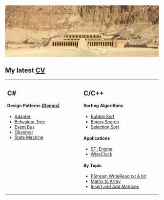 ![banner](https://github.com/alexbarraboldu/alexbarraboldu/blob/main/Assets/1500x500_not-original.jpg)
## My latest [CV](https://github.com/alexbarraboldu/CV)
<table width="100%"><tr><td valign="top" width="10000">

## C#

#### Design Patterns [(Demos)](https://github.com/alexbarraboldu/DesignPatterns_Unity/tree/main)
- [Adapter](https://github.com/alexbarraboldu/DesignPatterns_Unity/tree/adapter)
- [Behvaiour Tree](https://github.com/alexbarraboldu/DesignPatterns_Unity/tree/behaviourTree)
- [Event Bus](https://github.com/alexbarraboldu/DesignPatterns_Unity/tree/eventBus)
- [Observer](https://github.com/alexbarraboldu/DesignPatterns_Unity/tree/observer)
- [State Machine](https://github.com/alexbarraboldu/DesignPatterns_Unity/tree/stateMachine)

</td><td valign="top" width="10000">
  
## C/C++

#### Sorting Algorithms
- [Bubble Sort](https://github.com/alexbarraboldu/BubbleSort)
- [Binary Search](https://github.com/alexbarraboldu/BinarySearch)
- [Selection Sort](https://github.com/alexbarraboldu/SelectionSort)

#### Applications
- [ST-Engine](https://github.com/alexbarraboldu/WiseClock)
- [WiseClock](https://github.com/alexbarraboldu/WiseClock)

#### By Topic
- [FStream WriteRead txt & bit](https://github.com/alexbarraboldu/FStream_WriteRead-TXT_BIT)
- [Matrix to Array](https://github.com/alexbarraboldu/MatrixToArray)
- [Insert and Add Matrices](https://github.com/alexbarraboldu/InsertAndAddMatrices)
</td></tr></table>
